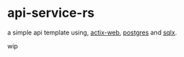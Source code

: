 # api-service-rs

a simple api template using, [actix-web](https://actix.rs/), [postgres](https://www.postgresql.org/) and [sqlx](https://github.com/launchbadge/sqlx). <br>

wip
